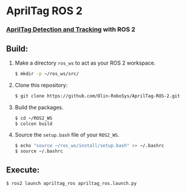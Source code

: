 # AprilTag ROS 2
### [AprilTag Detection and Tracking](https://github.com/Tinker-Twins/AprilTag) with ROS 2


## Build:
1. Make a directory `ros_ws` to act as your ROS 2 workspace.
    ```bash
    $ mkdir -p ~/ros_ws/src/
    ```
2. Clone this repository:
    ```bash
    $ git clone https://github.com/Olin-RoboSys/AprilTag-ROS-2.git
    ```
3. Build the packages.
    ```bash
    $ cd ~/ROS2_WS
    $ colcon build
    ```
4. Source the `setup.bash` file of your `ROS2_WS`.
    ```bash
    $ echo "source ~/ros_ws/install/setup.bash" >> ~/.bashrc
    $ source ~/.bashrc
    ```

## Execute:
```bash
$ ros2 launch apriltag_ros apriltag_ros.launch.py
```

